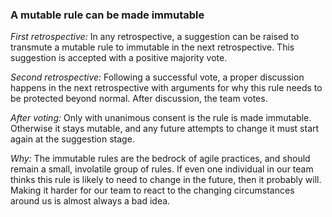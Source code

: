 ### A mutable rule can be made immutable

*First retrospective:* In any retrospective, a suggestion can be raised to
transmute a mutable rule to immutable in the next retrospective. This
suggestion is accepted with a positive majority vote.

*Second retrospective:* Following a successful vote, a proper discussion
happens in the next retrospective with arguments for why this rule needs to be
protected beyond normal. After discussion, the team votes.

*After voting:* Only with unanimous consent is the rule is made immutable.
Otherwise it stays mutable, and any future attempts to change it must start
again at the suggestion stage.

*Why:* The immutable rules are the bedrock of agile practices, and should
remain a small, involatile group of rules. If even one individual in our team
thinks this rule is likely to need to change in the future, then it probably
will. Making it harder for our team to react to the changing circumstances
around us is almost always a bad idea.
